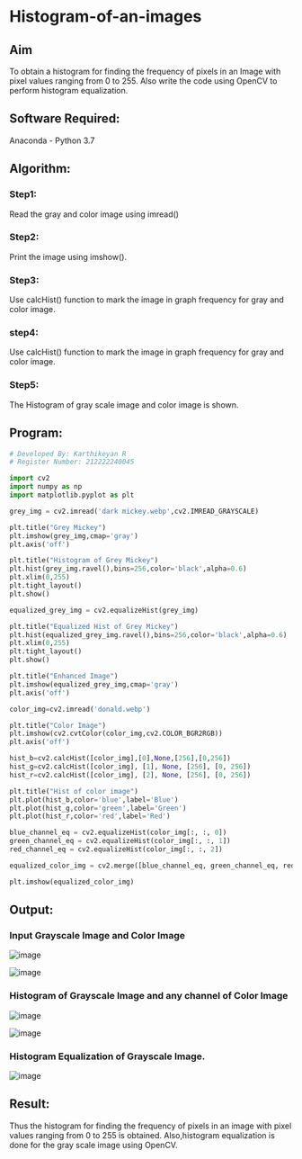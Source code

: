 # Histogram-of-an-images
## Aim
To obtain a histogram for finding the frequency of pixels in an Image with pixel values ranging from 0 to 255. Also write the code using OpenCV to perform histogram equalization.

## Software Required:
Anaconda - Python 3.7

## Algorithm:
### Step1:
Read the gray and color image using imread()

### Step2:
Print the image using imshow().

### Step3:
Use calcHist() function to mark the image in graph frequency for gray and color image.

### step4:
Use calcHist() function to mark the image in graph frequency for gray and color image.

### Step5:
The Histogram of gray scale image and color image is shown.


## Program:
```python
# Developed By: Karthikeyan R
# Register Number: 212222240045

import cv2
import numpy as np
import matplotlib.pyplot as plt

grey_img = cv2.imread('dark mickey.webp',cv2.IMREAD_GRAYSCALE)

plt.title("Grey Mickey")
plt.imshow(grey_img,cmap='gray')
plt.axis('off')

plt.title("Histogram of Grey Mickey")
plt.hist(grey_img.ravel(),bins=256,color='black',alpha=0.6)
plt.xlim(0,255)
plt.tight_layout()
plt.show()

equalized_grey_img = cv2.equalizeHist(grey_img)

plt.title("Equalized Hist of Grey Mickey")
plt.hist(equalized_grey_img.ravel(),bins=256,color='black',alpha=0.6)
plt.xlim(0,255)
plt.tight_layout()
plt.show()

plt.title("Enhanced Image")
plt.imshow(equalized_grey_img,cmap='gray')
plt.axis('off')

color_img=cv2.imread('donald.webp')

plt.title("Color Image")
plt.imshow(cv2.cvtColor(color_img,cv2.COLOR_BGR2RGB))
plt.axis('off')

hist_b=cv2.calcHist([color_img],[0],None,[256],[0,256])
hist_g=cv2.calcHist([color_img], [1], None, [256], [0, 256])
hist_r=cv2.calcHist([color_img], [2], None, [256], [0, 256])

plt.title("Hist of color image")
plt.plot(hist_b,color='blue',label='Blue')
plt.plot(hist_g,color='green',label='Green')
plt.plot(hist_r,color='red',label='Red')

blue_channel_eq = cv2.equalizeHist(color_img[:, :, 0])
green_channel_eq = cv2.equalizeHist(color_img[:, :, 1])
red_channel_eq = cv2.equalizeHist(color_img[:, :, 2])

equalized_color_img = cv2.merge([blue_channel_eq, green_channel_eq, red_channel_eq])

plt.imshow(equalized_color_img)

```
## Output:
### Input Grayscale Image and Color Image
![image](https://github.com/user-attachments/assets/f671ae46-786f-47ff-b4e8-c750a0258131)

![image](https://github.com/user-attachments/assets/312570d5-11ea-4a07-ab42-46b833a84b74)

### Histogram of Grayscale Image and any channel of Color Image
![image](https://github.com/user-attachments/assets/974d7e63-8ff4-4d3c-bca5-75c08b95a5f7)

![image](https://github.com/user-attachments/assets/1548ac9e-b69e-4ce6-822a-06ab3e22b426)

### Histogram Equalization of Grayscale Image.

![image](https://github.com/user-attachments/assets/124d75ae-86c0-4636-a34b-39671225161e)

## Result: 
Thus the histogram for finding the frequency of pixels in an image with pixel values ranging from 0 to 255 is obtained. Also,histogram equalization is done for the gray scale image using OpenCV.
